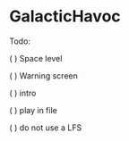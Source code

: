 # GalacticHavoc

Todo:

( ) Space level

( ) Warning screen

( ) intro

( ) play in file

( ) do not use a LFS
